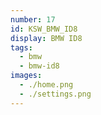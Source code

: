 ```yaml
---
number: 17
id: KSW_BMW_ID8
display: BMW ID8
tags:
  - bmw
  - bmw-id8
images:
  - ./home.png
  - ./settings.png
---
```

